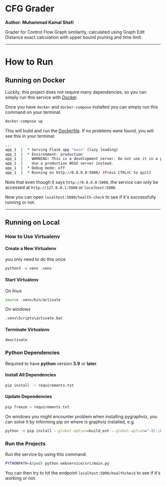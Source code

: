 # CFG Grader
**Author: Muhammad Kamal Shafi**

Grader for Control Flow Graph similarity, calculated using Graph Edit Distance exact calculation with upper bound pruning and time limit.

---

# How to Run

## Running on Docker

Luckily, this project does not require many dependencies, so you can simply run this service with [Docker](https://www.docker.com/).

Once you have `docker` and `docker-compose` installed you can simply run this command on your terminal:

```bash
docker-compose up
```

This will build and run the [Dockerfile](./Dockerfile). If no problems were found, you will see this in your terminal:

```bash
...
app_1  |  * Serving Flask app "main" (lazy loading)
app_1  |  * Environment: production
app_1  |    WARNING: This is a development server. Do not use it in a production deployment.
app_1  |    Use a production WSGI server instead.
app_1  |  * Debug mode: off
app_1  |  * Running on http://0.0.0.0:5000/ (Press CTRL+C to quit)
```

Note that even though it says `http://0.0.0.0:5000`, the service can only be accessed at `http://127.0.0.1:5000` or `localhost:5000`.

Now you can open `localhost:5000/health-check` to see if it's successfully running or not.

<!-- TODO: Add Documentation on API -->

---

## Running on Local

### How to Use Virtualenv

#### Create a New Virtualenv
you only need to do this once
```sh
python3 -m venv .venv
```

#### Start Virtualenv
On linux
```sh
source .venv/bin/activate
```

On windows
```cmd
.venv\Scripts\activate.bat
```

#### Terminate Virtualenv
```sh
deactivate
```

### Python Dependencies

Required to have **python** version **3.9** or **later**.

#### Install All Dependencies
```sh
pip install -r requirements.txt
```

#### Update Dependencies
```sh
pip freeze > requirements.txt
```

On windows you might encounter problem when installing pygraphviz, you can solve it by informing pip on where is graphviz installed, e.g.
```cmd
python -m pip install --global-option=build_ext --global-option="-IC:\Program Files\Graphviz\include" --global-option="-LC:\Program Files\Graphviz\lib" pygraphviz
```

### Run the Projects

Run the service by using this command:

```bash
PYTHONPATH=$(pwd) python webservice/src/main.py
```

You can then try to hit the endpoint `localhost:5000/healthcheck` to see if it's working or not.
